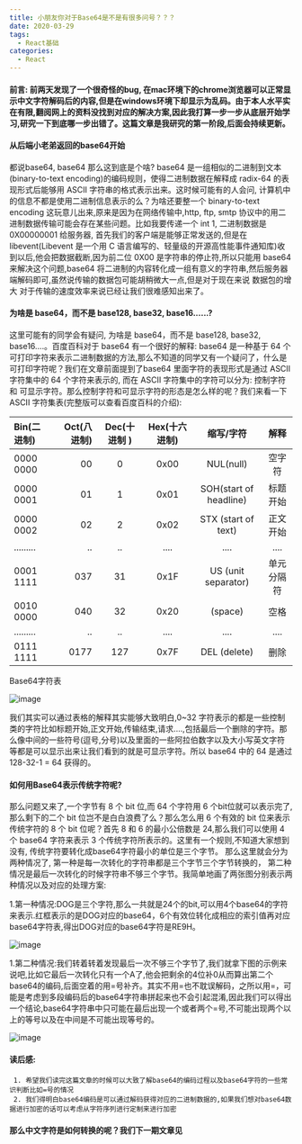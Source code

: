```yaml
---
title: 小朋友你对于Base64是不是有很多问号？？？
date: 2020-03-29
tags:
  - React基础
categories:
  - React
---
```


#### 前言: 前两天发现了一个很奇怪的bug, 在mac环境下的chrome浏览器可以正常显示中文字符解码后的内容,但是在windows环境下却显示为乱码。由于本人水平实在有限,翻阅网上的资料没找到对应的解决方案,因此我打算一步一步从底层开始学习,研究一下到底哪一步出错了。这篇文章是我研究的第一阶段,后面会持续更新。



#### 从后端小老弟返回的base64开始

 都说base64, base64 那么这到底是个啥? base64 是一组相似的二进制到文本(binary-to-text encoding)的编码规则，使得二进制数据在解释成 radix-64 的表现形式后能够用 ASCII 字符串的格式表示出来。这时候可能有的人会问, 计算机中的信息不都是使用二进制信息表示的么？为啥还要整一个 binary-to-text encoding 这玩意儿出来,原来是因为在网络传输中,http, ftp, smtp 协议中的用二进制数据传输可能会存在某些问题。比如我要传递一个 int 1, 二进制数据是 0X00000001 给服务器, 首先我们的客户端是能够正常发送的,但是在 libevent(Libevent 是一个用 C 语言编写的、轻量级的开源高性能事件通知库)收到以后,他会把数据截断,因为前二位 0X00 是字符串的停止符,所以只能用 base64 来解决这个问题,base64 将二进制的内容转化成一组有意义的字符串,然后服务器端解码即可,虽然说传输的数据包可能胡稍微大一点,但是对于现在来说 数据包的增大 对于传输的速度效率来说已经让我们很难感知出来了。
 
#### 为啥是 base64，而不是 base128, base32, base16......?
 
 这里可能有的同学会有疑问, 为啥是 base64，而不是 base128, base32, base16....。百度百科对于 base64 有一个很好的解释: base64 是一种基于 64 个可打印字符来表示二进制数据的方法,那么不知道的同学又有一个疑问了，什么是可打印字符呢？我们在文章前面提到了base64 里面字符的表现形式是通过 ASCII 字符集中的 64 个字符来表示的, 而在 ASCII 字符集中的字符可以分为: 控制字符 和 可显示字符。那么控制字符和可显示字符的形态是怎么样的呢？我们来看一下 ASCII 字符集表(完整版可以查看百度百科的介绍):

| Bin(二进制) | Oct(八进制) | Dec(十进制 ) | Hex(十六进制) |       缩写/字符        |    解释    |
| :---------- | ----------: | :----------: | :-----------: | :--------------------: | :--------: |
| 0000 0000   |          00 |      0       |     0x00      |       NUL(null)        |   空字符   |
| 0000 0001   |          01 |      1       |     0x01      | SOH(start of headline) |  标题开始  |
| 0000 0002   |          02 |      2       |     0x02      |  STX (start of text)   |  正文开始  |
| .........   |          .. |      ..      |     ....      |          ....          |    ....    |
| 0001 1111   |         037 |      31      |     0x1F      |  US (unit separator)   | 单元分隔符 |
| 0010 0000   |         040 |      32      |     0x20      |        (space)         |    空格    |
| .........   |          .. |      ..      |     ....      |          ....          |    ....    |
| 0111 1111   |        0177 |     127      |     0x7F      |      DEL (delete)      |    删除    |

Base64字符表

![image](./img/ASCII.png)


我们其实可以通过表格的解释其实能够大致明白,0~32 字符表示的都是一些控制类的字符比如标题开始,正文开始,传输结束,请求....,包括最后一个删除的字符。那么像中间的一些符号(逗号,分号)以及里面的一些阿拉伯数字以及大小写英文字符等都是可以显示出来让我们看到的就是可显示字符。所以 base64 中的 64 是通过 128-32-1 = 64 获得的。


#### 如何用Base64表示传统字符呢?

那么问题又来了,一个字节有 8 个 bit 位,而 64 个字符用 6 个bit位就可以表示完了,那么剩下的二个 bit 位岂不是白白浪费了么？那么怎么用 6 个有效的 bit 位来表示传统字符的 8 个 bit 位呢？首先 8 和 6 的最小公倍数是 24,那么我们可以使用 4 个 base64 字符来表示 3 个传统字符所表示的。这里有一个规则,不知道大家想到没有, 传统字符要转化成base64字符最小的单位是三个字节。 那么这里就会分为两种情况了, 第一种是每一次转化的字符串都是三个字节三个字节转换的， 第二种情况是最后一次转化的时候字符串不够三个字节。我简单地画了两张图分别表示两种情况以及对应的处理方案:

1.第一种情况:DOG是三个字符,那么一共就是24个的bit,可以用4个base64的字符来表示.红框表示的是DOG对应的base64，6个有效位转化成相应的索引值再对应 base64字符表,得出DOG对应的base64字符是RE9H。

![image](./img/pic1.png)

1.第二种情况:我们转着转着发现最后一次不够三个字节了,我们就拿下图的示例来说吧,比如它最后一次转化只有一个A了,他会把剩余的4位补0从而算出第二个base64的编码,后面空着的用=号补齐。其实不用=也不耽误解码，之所以用=，可能是考虑到多段编码后的base64字符串拼起来也不会引起混淆,因此我们可以得出一个结论,base64字符串中只可能在最后出现一个或者两个=号,不可能出现两个以上的等号以及在中间是不可能出现等号的。

![image](./img/pic2.png)



#### 读后感:
     1. 希望我们读完这篇文章的时候可以大致了解base64的编码过程以及base64字符的一些常识判断比如=号的情况
     2. 我们得明白base64编码是可以通过解码获得对应的二进制数据的,如果我们想对base64数据进行加密的话可以考虑从字符序列进行定制来进行加密

#### 那么中文字符是如何转换的呢？我们下一期文章见